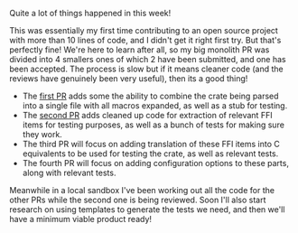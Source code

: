 Quite a lot of things happened in this week!

This was essentially my first time contributing to an open source project with more than 10 lines of code, and I didn't get it right first try. But that's perfectly fine! We're here to learn after all, so my big monolith PR was divided into 4 smallers ones of which 2 have been submitted, and one has been accepted. The process is slow but if it means cleaner code (and the reviews have genuinely been very useful), then its a good thing!

- The [first PR](https://github.com/rust-lang/libc/pull/4484) adds some the ability to combine the crate being parsed into a single file with all macros expanded, as well as a stub for testing.
- The [second PR](https://github.com/rust-lang/libc/pull/4485) adds cleaned up code for extraction of relevant FFI items for testing purposes, as well as a bunch of tests for making sure they work.
- The third PR will focus on adding translation of these FFI items into C equivalents to be used for testing the crate, as well as relevant tests.
- The fourth PR will focus on adding configuration options to these parts, along with relevant tests.

Meanwhile in a local sandbox I've been working out all the code for the other PRs while the second one is being reviewed. Soon I'll also start research on using templates to generate the tests we need, and then we'll have a minimum viable product ready!
